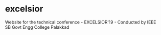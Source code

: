 # excelsior
Website for the technical conference - EXCELSIOR'19 - Conducted by IEEE SB Govt Engg College Palakkad
